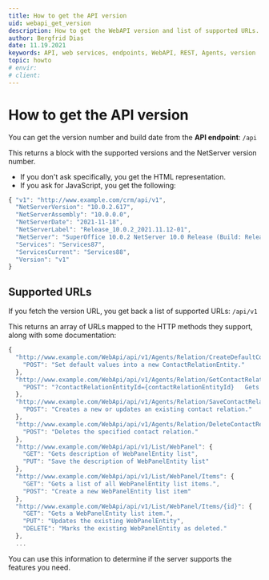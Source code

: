 ```yaml
---
title: How to get the API version
uid: webapi_get_version
description: How to get the WebAPI version and list of supported URLs.
author: Bergfrid Dias
date: 11.19.2021
keywords: API, web services, endpoints, WebAPI, REST, Agents, version
topic: howto
# envir:
# client:
---
```


# How to get the API version

You can get the version number and build date from the **API endpoint**: `/api`

This returns a block with the supported versions and the NetServer version number.

* If you don't ask specifically, you get the HTML representation.
* If you ask for JavaScript, you get the following:

```javascript
{ "v1": "http://www.example.com/crm/api/v1",
  "NetServerVersion": "10.0.2.617",
  "NetServerAssembly": "10.0.0.0",
  "NetServerDate": "2021-11-18",
  "NetServerLabel": "Release_10.0.2_2021.11.12-01",
  "NetServer": "SuperOffice 10.0.2 NetServer 10.0 Release (Build: Release_10.0.2_2021.11.12-01)",
  "Services": "Services87",
  "ServicesCurrent": "Services88",
  "Version": "v1"
}
```

## Supported URLs

If you fetch the version URL, you get back a list of supported URLs: `/api/v1`

This returns an array of URLs mapped to the HTTP methods they support, along with some documentation:

```javascript
{
  "http://www.example.com/WebApi/api/v1/Agents/Relation/CreateDefaultContactRelationEntity": {
    "POST": "Set default values into a new ContactRelationEntity."
  },
  "http://www.example.com/WebApi/api/v1/Agents/Relation/GetContactRelationEntity": {
    "POST": "?contactRelationEntityId={contactRelationEntityId}   Gets a ContactRelationEntity object."
  },
  "http://www.example.com/WebApi/api/v1/Agents/Relation/SaveContactRelation": {
    "POST": "Creates a new or updates an existing contact relation."
  },
  "http://www.example.com/WebApi/api/v1/Agents/Relation/DeleteContactRelation": {
    "POST": "Deletes the specified contact relation."
  },
  "http://www.example.com/WebApi/api/v1/List/WebPanel": {
    "GET": "Gets description of WebPanelEntity list",
    "PUT": "Save the description of WebPanelEntity list"
  },
  "http://www.example.com/WebApi/api/v1/List/WebPanel/Items": {
    "GET": "Gets a list of all WebPanelEntity list items.",
    "POST": "Create a new WebPanelEntity list item"
  },
  "http://www.example.com/WebApi/api/v1/List/WebPanel/Items/{id}": {
    "GET": "Gets a WebPanelEntity list item.",
    "PUT": "Updates the existing WebPanelEntity",
    "DELETE": "Marks the existing WebPanelEntity as deleted."
  },
  ...
```

You can use this information to determine if the server supports the features you need.
